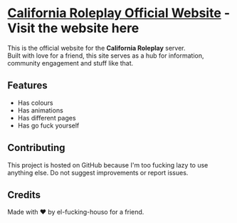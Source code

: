 # [California Roleplay Official Website](https://californiarp.xyz/) - Visit the website here

This is the official website for the **California Roleplay** server.  
Built with love for a friend, this site serves as a hub for information, community engagement and stuff like that.  

## Features  
- Has colours  
- Has animations  
- Has different pages
- Has go fuck yourself

## Contributing  
This project is hosted on GitHub because I'm too fucking lazy to use anything else. Do not suggest improvements or report issues.  

## Credits  
Made with ❤️ by el-fucking-houso for a friend.  
